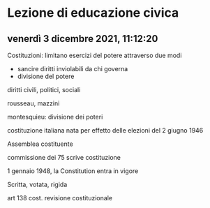 # Lezione di educazione civica
## venerdì 3 dicembre 2021, 11:12:20

Costituzioni: limitano esercizi del potere attraverso
due modi
* sancire diritti inviolabili da chi governa 
* divisione del potere


diritti civili, politici, sociali


rousseau, mazzini

montesquieu: divisione dei poteri


costituzione italiana nata per effetto delle elezioni del 2 giugno 1946


Assemblea costituente


commissione dei 75 scrive costituzione

1 gennaio 1948, la Constitution entra in vigore

Scritta, votata, rigida 


art 138 cost. revisione costituzionale
<!--stackedit_data:
eyJoaXN0b3J5IjpbOTU5MDQ2MzUyLC05OTk0NzIzMzUsLTExOD
AzOTA5M119
-->